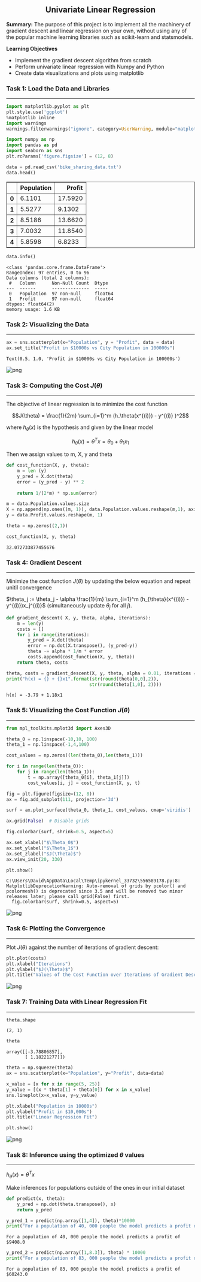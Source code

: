 <h2 align="center"> Univariate Linear Regression </h2>

**Summary:** The purpose of this project is to implement all the machinery of gradient descent and linear regression on your own, without using any of the popular machine learning libraries such as scikit-learn and statsmodels.

**Learning Objectives**
* Implement the gradient descent algorithm from scratch
* Perform univariate linear regression with Numpy and Python
* Create data visualizations and plots using matplotlib

### Task 1: Load the Data and Libraries
---


```python
import matplotlib.pyplot as plt 
plt.style.use('ggplot')
%matplotlib inline
import warnings
warnings.filterwarnings("ignore", category=UserWarning, module="matplotlib")
```


```python
import numpy as np
import pandas as pd  
import seaborn as sns 
plt.rcParams['figure.figsize'] = (12, 8)
```


```python
data = pd.read_csv('bike_sharing_data.txt')
data.head()
```




<div>
<style scoped>
    .dataframe tbody tr th:only-of-type {
        vertical-align: middle;
    }

    .dataframe tbody tr th {
        vertical-align: top;
    }

    .dataframe thead th {
        text-align: right;
    }
</style>
<table border="1" class="dataframe">
  <thead>
    <tr style="text-align: right;">
      <th></th>
      <th>Population</th>
      <th>Profit</th>
    </tr>
  </thead>
  <tbody>
    <tr>
      <th>0</th>
      <td>6.1101</td>
      <td>17.5920</td>
    </tr>
    <tr>
      <th>1</th>
      <td>5.5277</td>
      <td>9.1302</td>
    </tr>
    <tr>
      <th>2</th>
      <td>8.5186</td>
      <td>13.6620</td>
    </tr>
    <tr>
      <th>3</th>
      <td>7.0032</td>
      <td>11.8540</td>
    </tr>
    <tr>
      <th>4</th>
      <td>5.8598</td>
      <td>6.8233</td>
    </tr>
  </tbody>
</table>
</div>




```python
data.info()
```

    <class 'pandas.core.frame.DataFrame'>
    RangeIndex: 97 entries, 0 to 96
    Data columns (total 2 columns):
     #   Column      Non-Null Count  Dtype  
    ---  ------      --------------  -----  
     0   Population  97 non-null     float64
     1   Profit      97 non-null     float64
    dtypes: float64(2)
    memory usage: 1.6 KB
    

 

### Task 2: Visualizing the Data
---


```python
ax = sns.scatterplot(x="Population", y = "Profit", data = data)
ax.set_title("Profit in $10000s vs City Population in 100000s")
```




    Text(0.5, 1.0, 'Profit in $10000s vs City Population in 100000s')




    
![png](output_9_1.png)
    


 

 

### Task 3: Computing the Cost $J(\theta)$
---

The objective of linear regression is to minimize the cost function

$$J(\theta) = \frac{1}{2m} \sum_{i=1}^m (h_\theta(x^{(i)}) - y^{(i)} )^2$$

where $h_{\theta}(x)$ is the hypothesis and given by the linear model

$$h_{\theta}(x) = \theta^Tx = \theta_0 + \theta_1x_1$$

Then we assign values to m, X, y and theta


```python
def cost_function(X, y, theta):
    m = len (y)
    y_pred = X.dot(theta)
    error = (y_pred - y) ** 2
    
    return 1/(2*m) * np.sum(error)
```


```python
m = data.Population.values.size
X = np.append(np.ones((m, 1)), data.Population.values.reshape(m,1), axis = 1)
y = data.Profit.values.reshape(m, 1)

theta = np.zeros((2,1))

cost_function(X, y, theta)
```




    32.072733877455676



 

### Task 4: Gradient Descent
---

Minimize the cost function $J(\theta)$ by updating the below equation and repeat unitil convergence
        
$\theta_j := \theta_j - \alpha \frac{1}{m} \sum_{i=1}^m (h_{\theta}(x^{(i)}) - y^{(i)})x_j^{(i)}$ (simultaneously update $\theta_j$ for all $j$).


```python
def gradient_descent( X, y, theta, alpha, iterations):
    m = len(y)
    costs = []
    for i in range(iterations):
        y_pred = X.dot(theta)
        error = np.dot(X.transpose(), (y_pred-y))
        theta -= alpha * 1/m * error
        costs.append(cost_function(X, y, theta))
    return theta, costs
```


```python
theta, costs = gradient_descent(X, y, theta, alpha = 0.01, iterations = 2000)
print("h(x) = {} + {}x1".format(str(round(theta[0,0],2)),
                               str(round(theta[1,0], 2))))
```

    h(x) = -3.79 + 1.18x1
    

### Task 5: Visualizing the Cost Function $J(\theta)$
---


```python
from mpl_toolkits.mplot3d import Axes3D
```


```python
theta_0 = np.linspace(-10,10, 100)
theta_1 = np.linspace(-1,4,100)

cost_values = np.zeros((len(theta_0),len(theta_1)))

for i in range(len(theta_0)):
    for j in range(len(theta_1)):
        t = np.array([theta_0[i], theta_1[j]])
        cost_values[i, j] = cost_function(X, y, t)
```


```python
fig = plt.figure(figsize=(12, 8))
ax = fig.add_subplot(111, projection='3d')

surf = ax.plot_surface(theta_0, theta_1, cost_values, cmap='viridis')

ax.grid(False)  # Disable grids

fig.colorbar(surf, shrink=0.5, aspect=5)

ax.set_xlabel("$\Theta_0$")
ax.set_ylabel("$\Theta_1$")
ax.set_zlabel("$J(\Theta)$")
ax.view_init(20, 330)

plt.show()

```

    C:\Users\David\AppData\Local\Temp\ipykernel_33732\556589178.py:8: MatplotlibDeprecationWarning: Auto-removal of grids by pcolor() and pcolormesh() is deprecated since 3.5 and will be removed two minor releases later; please call grid(False) first.
      fig.colorbar(surf, shrink=0.5, aspect=5)
    


    
![png](output_24_1.png)
    


 

### Task 6: Plotting the Convergence
---

Plot $J(\theta)$ against the number of iterations of gradient descent:


```python
plt.plot(costs)
plt.xlabel("Iterations")
plt.ylabel("$J(\Theta)$")
plt.title("Values of the Cost Function over Iterations of Gradient Descent");
```


    
![png](output_28_0.png)
    


 

### Task 7: Training Data with Linear Regression Fit
---


```python
theta.shape
```




    (2, 1)




```python
theta
```




    array([[-3.78806857],
           [ 1.18221277]])




```python
theta = np.squeeze(theta)
ax = sns.scatterplot(x="Population", y="Profit", data=data)

x_value = [x for x in range(5, 25)]
y_value = [(x * theta[1] + theta[0]) for x in x_value]
sns.lineplot(x=x_value, y=y_value)

plt.xlabel("Population in 10000s")
plt.ylabel("Profit in $10,000s")
plt.title("Linear Regression Fit")

plt.show()
```


    
![png](output_33_0.png)
    


### Task 8: Inference using the optimized $\theta$ values
---

$h_\theta(x) = \theta^Tx$

Make inferences for populations outside of the ones in our initial dataset


```python
def predict(x, theta):
    y_pred = np.dot(theta.transpose(), x)
    return y_pred
```


```python
y_pred_1 = predict(np.array([1,4]), theta)*10000
print("For a population of 40, 000 people the model predicts a profit of $"+ str(round(y_pred_1, 0)))
```

    For a population of 40, 000 people the model predicts a profit of $9408.0
    


```python
y_pred_2 = predict(np.array([1,8.3]), theta) * 10000
print("For a population of 83, 000 people the model predicts a profit of $"+ str(round(y_pred_2, 0)))
```

    For a population of 83, 000 people the model predicts a profit of $60243.0
    
